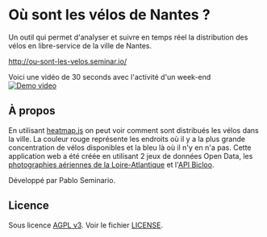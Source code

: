 Où sont les vélos de Nantes ?
=============================

Un outil qui permet d'analyser et suivre en temps réel la distribution des vélos en libre-service de la ville de Nantes.

http://ou-sont-les-velos.seminar.io/

Voici une vidéo de 30 seconds avec l'activité d'un week-end  
[![Demo video](http://img.youtube.com/vi/qOlOE0rfaT8/hqdefault.jpg)](https://www.youtube.com/watch?v=qOlOE0rfaT8)


À propos
--------

En utilisant [heatmap.js](http://www.patrick-wied.at/static/heatmapjs/index.html) on peut voir comment sont distribués les vélos dans la ville.
La couleur rouge représente les endroits où il y a la plus grande concentration de vélos disponibles et la bleu là où il n'y en n'a pas.
Cette application web a été créée en utilisant 2 jeux de données Open Data, les [photographies aériennes de la Loire-Atlantique](http://data.paysdelaloire.fr/donnees/detail/photographies-aeriennes-de-la-loire-atlantique/) et l'[API Bicloo](https://developer.jcdecaux.com/).

Développé par Pablo Seminario.

Licence
-------

Sous licence [AGPL v3](http://www.gnu.org/licenses/agpl-3.0.txt). Voir le fichier [LICENSE](https://raw.github.com/pabluk/ou-sont-les-velos/master/LICENSE).
